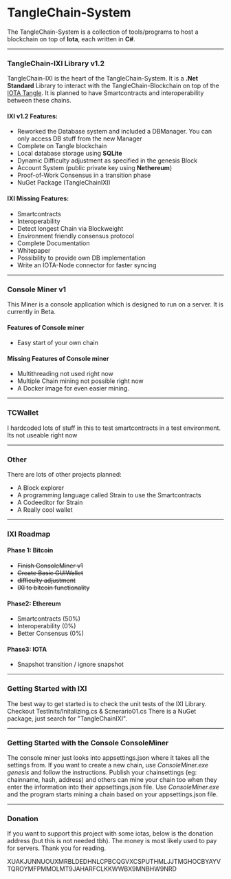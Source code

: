 # TangleChain-System

The TangleChain-System is a collection of tools/programs to host a blockchain on top of **Iota**, each written in **C#**.

___________________________________________________


### TangleChain-IXI Library v1.2

TangleChain-IXI is the heart of the TangleChain-System. It is a **.Net Standard** Library to interact with the TangleChain-Blockchain on top of the [IOTA Tangle](https://github.com/iotaledger). It is planned to have Smartcontracts and interoperability between these chains.

#### IXI v1.2 Features:

- Reworked the Database system and included a DBManager. You can only access DB stuff from the new Manager
- Complete on Tangle blockchain
- Local database storage using **SQLite**
- Dynamic Difficulty adjustment as specified in the genesis Block
- Account System (public private key using **Nethereum**)
- Proof-of-Work Consensus in a transition phase
- NuGet Package (TangleChainIXI)

#### IXI Missing Features:

- Smartcontracts
- Interoperability
- Detect longest Chain via Blockweight
- Environment friendly consensus protocol
- Complete Documentation
- Whitepaper
- Possibility to provide own DB implementation
- Write an IOTA-Node connector for faster syncing

___________________________________________________

### Console Miner v1

This Miner is a console application which is designed to run on a server. It is currently in Beta.

#### Features of Console miner

- Easy start of your own chain

#### Missing Features of Console miner

- Multithreading not used right now
- Multiple Chain mining not possible right now
- A Docker image for even easier mining.

___________________________________________________

### TCWallet

I hardcoded lots of stuff in this to test smartcontracts in a test environment. Its not useable right now

___________________________________________________

### Other

There are lots of other projects planned:

- A Block explorer
- A programming language called Strain to use the Smartcontracts
- A Codeeditor for Strain
- A Really cool wallet

___________________________________________________

### IXI Roadmap

#### Phase 1: Bitcoin

- ~~Finish ConsoleMiner v1~~
- ~~Create Basic GUIWallet~~
- ~~difficulty adjustment~~
- ~~IXI to bitcoin functionality~~

#### Phase2: Ethereum

- Smartcontracts (50%)
- Interoperability (0%)
- Better Consensus (0%)

#### Phase3: IOTA

- Snapshot transition / ignore snapshot

___________________________________________________


### Getting Started with IXI

The best way to get started is to check the unit tests of the IXI Library. Checkout  TestInits/Initalizing.cs  & Scnerario01.cs
There is a NuGet package, just search for "TangleChainIXI".


___________________________________________________


### Getting Started with the Console ConsoleMiner

The console miner just looks into appsettings.json where it takes all the settings from.
If you want to create a new chain, use *ConsoleMiner.exe genesis* and follow the instructions. Publish your chainsettings (eg: chainname, hash, address) and others can mine your chain too when they enter the information into their appsettings.json file.
Use *ConsoleMiner.exe* and the program starts mining a chain based on your appsettings.json file.

___________________________________________________

### Donation

If you want to support this project with some iotas, below is the donation address (but this is not needed tbh). The money is most likely used to pay for servers. Thank you for reading.  

XUAKJUNNUOUXMRBLDEDHNLCPBCQGVXCSPUTHMLJJTMGHOCBYAYVTQROYMFPMMOLMT9JAHARFCLKKWWBX9MNBHW9NRD
